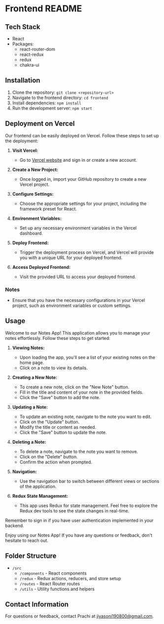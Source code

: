 # Frontend README

## Tech Stack
- React
- Packages:
  - react-router-dom
  - react-redux
  - redux
  - chakra-ui

## Installation
1. Clone the repository: `git clone <repository-url>`
2. Navigate to the frontend directory: `cd frontend`
3. Install dependencies: `npm install`
4. Run the development server: `npm start`


## Deployment on Vercel
Our frontend can be easily deployed on Vercel. Follow these steps to set up the deployment:

1. **Visit Vercel:**
   - Go to [Vercel website](https://vercel.com/) and sign in or create a new account.

2. **Create a New Project:**
   - Once logged in, import your GitHub repository to create a new Vercel project.

3. **Configure Settings:**
   - Choose the appropriate settings for your project, including the framework preset for React.

4. **Environment Variables:**
   - Set up any necessary environment variables in the Vercel dashboard.

5. **Deploy Frontend:**
   - Trigger the deployment process on Vercel, and Vercel will provide you with a unique URL for your deployed frontend.

6. **Access Deployed Frontend:**
   - Visit the provided URL to access your deployed frontend.

### Notes
- Ensure that you have the necessary configurations in your Vercel project, such as environment variables or custom settings.

## Usage

Welcome to our Notes App! This application allows you to manage your notes effortlessly. Follow these steps to get started:

1. **Viewing Notes:**
   - Upon loading the app, you'll see a list of your existing notes on the home page.
   - Click on a note to view its details.

2. **Creating a New Note:**
   - To create a new note, click on the "New Note" button.
   - Fill in the title and content of your note in the provided fields.
   - Click the "Save" button to add the note.

3. **Updating a Note:**
   - To update an existing note, navigate to the note you want to edit.
   - Click on the "Update" button.
   - Modify the title or content as needed.
   - Click the "Save" button to update the note.

4. **Deleting a Note:**
   - To delete a note, navigate to the note you want to remove.
   - Click on the "Delete" button.
   - Confirm the action when prompted.

5. **Navigation:**
   - Use the navigation bar to switch between different views or sections of the application.

6. **Redux State Management:**
   - This app uses Redux for state management. Feel free to explore the Redux dev tools to see the state changes in real-time.

Remember to sign in if you have user authentication implemented in your backend.

Enjoy using our Notes App! If you have any questions or feedback, don't hesitate to reach out.


## Folder Structure
- `/src`
  - `/components` - React components
  - `/redux` - Redux actions, reducers, and store setup
  - `/routes` - React Router routes
  - `/utils` - Utility functions and helpers


## Contact Information
For questions or feedback, contact Prachi at jiyasoni190800@gmail.com.


